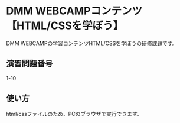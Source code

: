 
# DMM WEBCAMPコンテンツ【HTML/CSSを学ぼう】
DMM WEBCAMPの学習コンテンツHTML/CSSを学ぼうの研修課題です。

## 演習問題番号
1-10

## 使い方
html/cssファイルのため、PCのブラウザで実行できます。